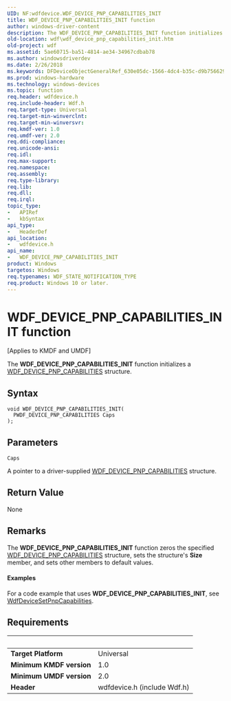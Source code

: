 ```yaml
---
UID: NF:wdfdevice.WDF_DEVICE_PNP_CAPABILITIES_INIT
title: WDF_DEVICE_PNP_CAPABILITIES_INIT function
author: windows-driver-content
description: The WDF_DEVICE_PNP_CAPABILITIES_INIT function initializes a WDF_DEVICE_PNP_CAPABILITIES structure.
old-location: wdf\wdf_device_pnp_capabilities_init.htm
old-project: wdf
ms.assetid: 5ae60715-ba51-4814-ae34-34967cdbab78
ms.author: windowsdriverdev
ms.date: 2/26/2018
ms.keywords: DFDeviceObjectGeneralRef_630e05dc-1566-4dc4-b35c-d9b756629c99.xml, WDF_DEVICE_PNP_CAPABILITIES_INIT, WDF_DEVICE_PNP_CAPABILITIES_INIT function, kmdf.wdf_device_pnp_capabilities_init, wdf.wdf_device_pnp_capabilities_init, wdfdevice/WDF_DEVICE_PNP_CAPABILITIES_INIT
ms.prod: windows-hardware
ms.technology: windows-devices
ms.topic: function
req.header: wdfdevice.h
req.include-header: Wdf.h
req.target-type: Universal
req.target-min-winverclnt: 
req.target-min-winversvr: 
req.kmdf-ver: 1.0
req.umdf-ver: 2.0
req.ddi-compliance: 
req.unicode-ansi: 
req.idl: 
req.max-support: 
req.namespace: 
req.assembly: 
req.type-library: 
req.lib: 
req.dll: 
req.irql: 
topic_type:
-	APIRef
-	kbSyntax
api_type:
-	HeaderDef
api_location:
-	wdfdevice.h
api_name:
-	WDF_DEVICE_PNP_CAPABILITIES_INIT
product: Windows
targetos: Windows
req.typenames: WDF_STATE_NOTIFICATION_TYPE
req.product: Windows 10 or later.
---
```



# WDF_DEVICE_PNP_CAPABILITIES_INIT function
<p class="CCE_Message">[Applies to KMDF and UMDF]

The <b>WDF_DEVICE_PNP_CAPABILITIES_INIT</b> function initializes a <a href="https://msdn.microsoft.com/library/windows/hardware/ff551257">WDF_DEVICE_PNP_CAPABILITIES</a> structure.

## Syntax

```
void WDF_DEVICE_PNP_CAPABILITIES_INIT(
  PWDF_DEVICE_PNP_CAPABILITIES Caps
);
```

## Parameters

`Caps`

A pointer to a driver-supplied <a href="https://msdn.microsoft.com/library/windows/hardware/ff551257">WDF_DEVICE_PNP_CAPABILITIES</a> structure.


## Return Value

None

## Remarks

The <b>WDF_DEVICE_PNP_CAPABILITIES_INIT</b> function zeros the specified <a href="https://msdn.microsoft.com/library/windows/hardware/ff551257">WDF_DEVICE_PNP_CAPABILITIES</a> structure, sets the structure's <b>Size</b> member, and sets other members to default values.


#### Examples

For a code example that uses <b>WDF_DEVICE_PNP_CAPABILITIES_INIT</b>, see <a href="https://msdn.microsoft.com/library/windows/hardware/ff546898">WdfDeviceSetPnpCapabilities</a>.

<div class="code"></div>

## Requirements
| &nbsp; | &nbsp; |
| ---- |:---- |
| **Target Platform** | Universal |
| **Minimum KMDF version** | 1.0 |
| **Minimum UMDF version** | 2.0 |
| **Header** | wdfdevice.h (include Wdf.h) |